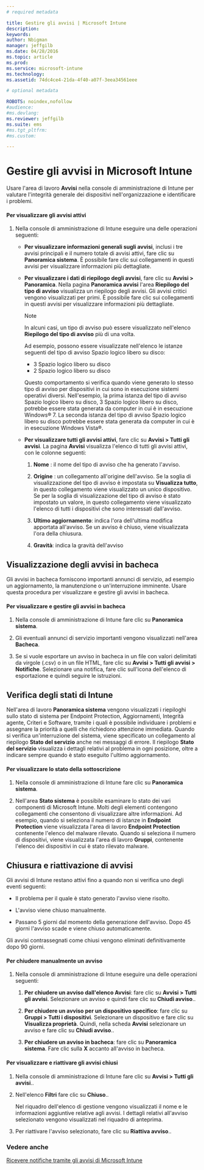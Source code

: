 ```yaml
---
# required metadata

title: Gestire gli avvisi | Microsoft Intune
description:
keywords:
author: Nbigman
manager: jeffgilb
ms.date: 04/28/2016
ms.topic: article
ms.prod:
ms.service: microsoft-intune
ms.technology:
ms.assetid: 74dc4ce4-21da-4f40-a07f-3eea34561eee

# optional metadata

ROBOTS: noindex,nofollow
#audience:
#ms.devlang:
ms.reviewer: jeffgilb
ms.suite: ems
#ms.tgt_pltfrm:
#ms.custom:

---
```


# Gestire gli avvisi in Microsoft Intune
Usare l'area di lavoro **Avvisi** nella console di amministrazione di Intune per valutare l'integrità generale dei dispositivi nell'organizzazione e identificare i problemi.

#### Per visualizzare gli avvisi attivi

1.  Nella console di amministrazione di Intune eseguire una delle operazioni seguenti:

    -   **Per visualizzare informazioni generali sugli avvisi**, inclusi i tre avvisi principali e il numero totale di avvisi attivi, fare clic su **Panoramica sistema**. È possibile fare clic sui collegamenti in questi avvisi per visualizzare informazioni più dettagliate.

    -   **Per visualizzare i dati di riepilogo degli avvisi**, fare clic su **Avvisi &gt; Panoramica**. Nella pagina **Panoramica avvisi** l'area **Riepilogo del tipo di avviso** visualizza un riepilogo degli avvisi. Gli avvisi critici vengono visualizzati per primi. È possibile fare clic sui collegamenti in questi avvisi per visualizzare informazioni più dettagliate.

        > [!NOTE]
        > In alcuni casi, un tipo di avviso può essere visualizzato nell'elenco **Riepilogo del tipo di avviso** più di una volta.
        > 
        > Ad esempio, possono essere visualizzate nell'elenco le istanze seguenti del tipo di avviso Spazio logico libero su disco:
        > 
        > -   3 Spazio logico libero su disco
        > -   2 Spazio logico libero su disco
        > 
        > Questo comportamento si verifica quando viene generato lo stesso tipo di avviso per dispositivi in cui sono in esecuzione sistemi operativi diversi. Nell'esempio, la prima istanza del tipo di avviso Spazio logico libero su disco, 3 Spazio logico libero su disco, potrebbe essere stata generata da computer in cui è in esecuzione Windows® 7. La seconda istanza del tipo di avviso Spazio logico libero su disco potrebbe essere stata generata da computer in cui è in esecuzione Windows Vista®.

    -   **Per visualizzare tutti gli avvisi attivi**, fare clic su **Avvisi &gt; Tutti gli avvisi**. La pagina **Avvisi** visualizza l'elenco di tutti gli avvisi attivi, con le colonne seguenti:

        1.  **Nome** : il nome del tipo di avviso che ha generato l'avviso.

        2.  **Origine** : un collegamento all'origine dell'avviso. Se la soglia di visualizzazione del tipo di avviso è impostata su **Visualizza tutto**, in questo collegamento viene visualizzato un unico dispositivo. Se per la soglia di visualizzazione del tipo di avviso è stato impostato un valore, in questo collegamento viene visualizzato l'elenco di tutti i dispositivi che sono interessati dall'avviso.

        3.  **Ultimo aggiornamento**: indica l'ora dell'ultima modifica apportata all'avviso. Se un avviso è chiuso, viene visualizzata l'ora della chiusura.

        4.  **Gravità**: indica la gravità dell'avviso

## Visualizzazione degli avvisi in bacheca
Gli avvisi in bacheca forniscono importanti annunci di servizio, ad esempio un aggiornamento, la manutenzione o un'interruzione imminente. Usare questa procedura per visualizzare e gestire gli avvisi in bacheca.

#### Per visualizzare e gestire gli avvisi in bacheca

1.  Nella console di amministrazione di Intune fare clic su **Panoramica sistema**.

2.  Gli eventuali annunci di servizio importanti vengono visualizzati nell'area **Bacheca**.

3.  Se si vuole esportare un avviso in bacheca in un file con valori delimitati da virgole (.csv) o in un file HTML, fare clic su **Avvisi &gt; Tutti gli avvisi &gt; Notifiche**. Selezionare una notifica, fare clic sull'icona dell'elenco di esportazione e quindi seguire le istruzioni.

## Verifica degli stati di Intune
Nell'area di lavoro **Panoramica sistema** vengono visualizzati i riepiloghi sullo stato di sistema per Endpoint Protection, Aggiornamenti, Integrità agente, Criteri e Software, tramite i quali è possibile individuare i problemi e assegnare la priorità a quelli che richiedono attenzione immediata. Quando si verifica un'interruzione del sistema, viene specificato un collegamento al riepilogo **Stato del servizio** anche nei messaggi di errore. Il riepilogo **Stato del servizio** visualizza i dettagli relativi al problema in ogni posizione, oltre a indicare sempre quando è stato eseguito l'ultimo aggiornamento.

#### Per visualizzare lo stato della sottoscrizione

1.  Nella console di amministrazione di Intune fare clic su **Panoramica sistema**.

2.  Nell'area **Stato sistema** è possibile esaminare lo stato dei vari componenti di Microsoft Intune. Molti degli elementi contengono collegamenti che consentono di visualizzare altre informazioni. Ad esempio, quando si seleziona il numero di istanze in **Endpoint Protection** viene visualizzata l'area di lavoro **Endpoint Protection** contenente l'elenco del malware rilevato. Quando si seleziona il numero di dispositivi, viene visualizzata l'area di lavoro **Gruppi**, contenente l'elenco dei dispositivi in cui è stato rilevato malware.

## Chiusura e riattivazione di avvisi
Gli avvisi di Intune restano attivi fino a quando non si verifica uno degli eventi seguenti:

-   Il problema per il quale è stato generato l'avviso viene risolto.

-   L'avviso viene chiuso manualmente.

-   Passano 5 giorni dal momento della generazione dell'avviso. Dopo 45 giorni l'avviso scade e viene chiuso automaticamente.

Gli avvisi contrassegnati come chiusi vengono eliminati definitivamente dopo 90 giorni.

#### Per chiudere manualmente un avviso

1.  Nella console di amministrazione di Intune eseguire una delle operazioni seguenti:

    1.  **Per chiudere un avviso dall'elenco Avvisi**: fare clic su **Avvisi &gt; Tutti gli avvisi**. Selezionare un avviso e quindi fare clic su **Chiudi avviso**..

    2.  **Per chiudere un avviso per un dispositivo specifico**: fare clic su **Gruppi &gt; Tutti i dispositivi**. Selezionare un dispositivo e fare clic su **Visualizza proprietà**. Quindi, nella scheda **Avvisi** selezionare un avviso e fare clic su **Chiudi avviso**..

    3.  **Per chiudere un avviso in bacheca**: fare clic su **Panoramica sistema**. Fare clic sulla **X** accanto all'avviso in bacheca.

#### Per visualizzare e riattivare gli avvisi chiusi

1.  Nella console di amministrazione di Intune fare clic su **Avvisi &gt; Tutti gli avvisi**..

2.  Nell'elenco **Filtri** fare clic su **Chiuso**..

    Nel riquadro dell'elenco di gestione vengono visualizzati il nome e le informazioni aggiuntive relative agli avvisi. I dettagli relativi all'avviso selezionato vengono visualizzati nel riquadro di anteprima.

3.  Per riattivare l'avviso selezionato, fare clic su **Riattiva avviso**..

### Vedere anche
[Ricevere notifiche tramite gli avvisi di Microsoft Intune](get-notified-by-microsoft-intune-alerts.md)



<!--HONumber=May16_HO1-->


